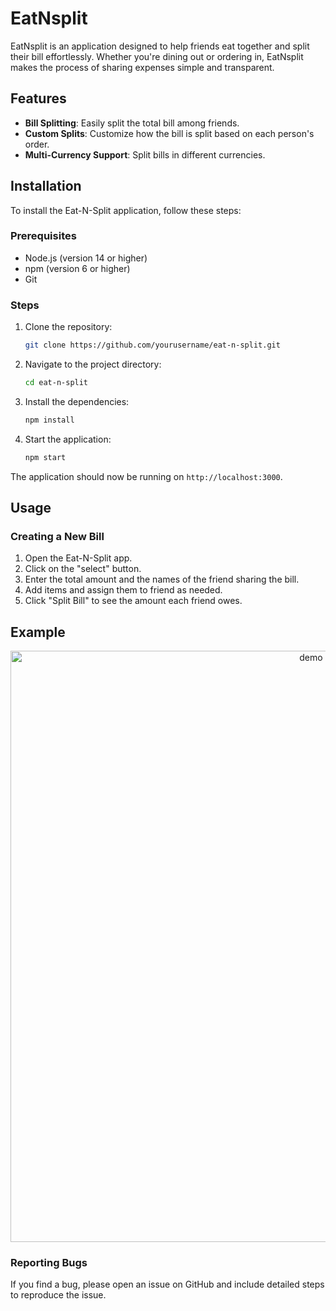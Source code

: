 # EatNsplit

EatNsplit is an application designed to help friends eat together and split their bill effortlessly. Whether you're dining out or ordering in, EatNsplit makes the process of sharing expenses simple and transparent.

## Features

- **Bill Splitting**: Easily split the total bill among friends.
- **Custom Splits**: Customize how the bill is split based on each person's order.
- **Multi-Currency Support**: Split bills in different currencies.

## Installation

To install the Eat-N-Split application, follow these steps:

### Prerequisites

- Node.js (version 14 or higher)
- npm (version 6 or higher)
- Git

### Steps

1. Clone the repository:

    ```bash
    git clone https://github.com/yourusername/eat-n-split.git
    ```

2. Navigate to the project directory:

    ```bash
    cd eat-n-split
    ```

3. Install the dependencies:

    ```bash
    npm install
    ```

4. Start the application:

    ```bash
    npm start
    ```

The application should now be running on `http://localhost:3000`.

## Usage

### Creating a New Bill

1. Open the Eat-N-Split app.
2. Click on the "select" button.
3. Enter the total amount and the names of the friend sharing the bill.
4. Add items and assign them to friend as needed.
5. Click "Split Bill" to see the amount each friend owes.

## Example 
<center> <img width="946" alt="demo" src="https://github.com/Thiru-kumaran-R/Eat-N-Split/assets/114419114/985cce62-2af1-4ff4-9c23-66f773fc549f"> </center>

### Reporting Bugs

If you find a bug, please open an issue on GitHub and include detailed steps to reproduce the issue.

